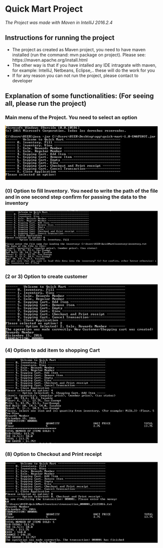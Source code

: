 <h1> Quick Mart Project </h1>
<p><em>The Project was made with Maven in IntelliJ 2016.2.4</em></p>
<h2>Instructions for running the project</h2>
<ul>
<li>The project as created as Maven project, you need to have maven installed (run the command: mvn package on project). Please see: https://maven.apache.org/install.html</li>
<li>The other way is that if you have intalled any IDE intragrate with maven, for example: IntelliJ, Netbeans, Eclipse,..  these will do the work for you </li>
<li>If for any reason you can not  run the project, please contact to developer </li>
</ul>

<h2>Explanation of some functionalities: (For seeing all, please run the project)</h2>

<p>
  <h3>Main menu of the Project. You need to select an option</h3>
  <img src="doc/menu.JPG" width="500"/>  
</p>
<p>
  <h3>(0) Option to fill Inventory. You need to write the path of the file and in one second step confirm for passing the data to the inventory</h3>
  <img src="doc/menuFill_Inventory.JPG" width="500"/>  
</p>
<p>
  <h3>(2 or 3) Option to create customer</h3>
  <img src="doc/menuCreate_Customer.JPG" width="500"/>  
</p>
<p>
  <h3>(4) Option to add item to shopping Cart</h3>
  <img src="doc/menuAdd_ItemShoppingCart.JPG" width="500"/>  
</p>
<p>
  <h3>(8) Option to Checkout and Print receipt</h3>
  <img src="doc/menuCheckout.JPG" width="500"/>  
</p>



